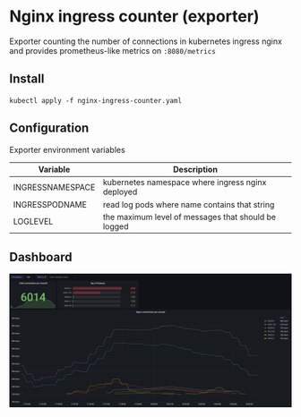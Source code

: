 # Nginx ingress counter (exporter)
Exporter counting the number of connections in kubernetes ingress nginx and provides prometheus-like metrics on `:8080/metrics`

## Install
```
kubectl apply -f nginx-ingress-counter.yaml
```
## Configuration
Exporter environment variables 

| Variable         | Description                                            |
| ---------------- | ------------------------------------------------------ |
| INGRESSNAMESPACE | kubernetes namespace where ingress nginx deployed      |
| INGRESSPODNAME   | read log pods where name contains that string          |
| LOGLEVEL         | the maximum level of messages that should be logged    |

## Dashboard
![](./dashboard/snapshot.png)
